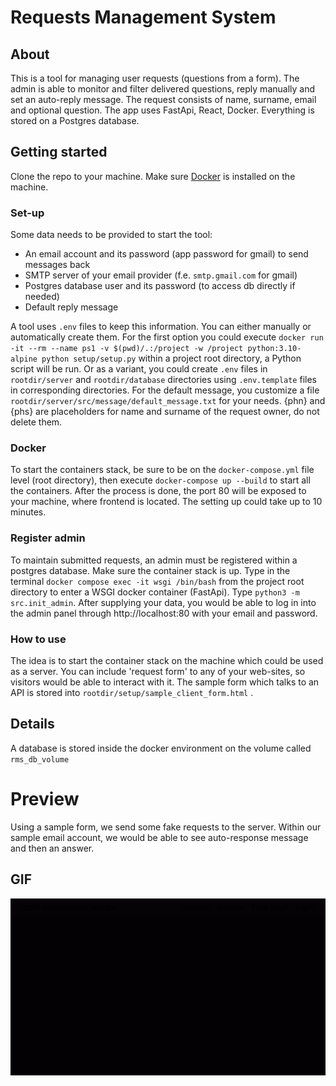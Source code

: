 # Requests Management System

## About

This is a tool for managing user requests (questions from a form). The admin is able to monitor and filter delivered 
questions, reply manually and set an auto-reply message. The request consists of name, surname, email and optional 
question. The app uses FastApi, React, Docker. Everything is stored on a Postgres database.

## Getting started

Clone the repo to your machine. Make sure [Docker](https://www.docker.com) is installed on the machine.

### Set-up

Some data needs to be provided to start the tool:

- An email account and its password (app password for gmail) to send messages back
- SMTP server of your email provider (f.e. `smtp.gmail.com` for gmail)
- Postgres database user and its password (to access db directly if needed)
- Default reply message

A tool uses `.env` files to keep this information. You can either manually or automatically create them.
For the first option you could
execute `docker run -it --rm --name ps1 -v $(pwd)/.:/project -w /project python:3.10-alpine
python setup/setup.py` within a project root directory, a Python script will be run. Or as a variant, you could create `.env` files in `rootdir/server`
and `rootdir/database` directories using `.env.template` files in corresponding directories.
For the default message, you customize a file `rootdir/server/src/message/default_message.txt` for your needs.
{phn} and {phs} are placeholders for name and surname of the request owner, do not delete them.

### Docker

To start the containers stack, be sure to be on the `docker-compose.yml` file level (root directory), then execute
`docker-compose up --build` to start all the containers. After the process is done, the port 80 will be exposed to your
machine, where frontend is located. The setting up could take up to 10 minutes. 

### Register admin

To maintain submitted requests, an admin must be registered within a postgres database.
Make sure the container stack is up. Type in the terminal `docker compose exec -it wsgi /bin/bash` from the project root
directory to enter a WSGI docker container (FastApi). Type `python3 -m src.init_admin`. After supplying your
data, you would be able to log in into the admin panel through http://localhost:80 with your email and password.

### How to use

The idea is to start the container stack on the machine which could be used as a server. You can include 'request 
form' to any of your web-sites, so visitors would be able to interact with it. The sample form which talks to an API is
stored into `rootdir/setup/sample_client_form.html` .

## Details

A database is stored inside the docker environment on the volume called `rms_db_volume`

# Preview 

Using a sample form, we send some fake requests to the server. Within our sample email account, we would be able to see 
auto-response message and then an answer.

## GIF
![Alt Text](readme/preview.gif)





